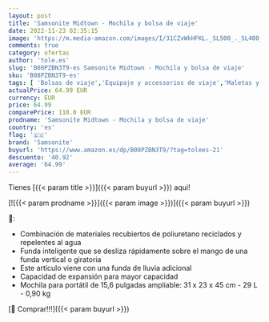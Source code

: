 ```yaml
---
layout: post
title: 'Samsonite Midtown - Mochila y bolsa de viaje'
date: 2022-11-23 02:35:15
image: 'https://m.media-amazon.com/images/I/31CZvWkHFKL._SL500_._SL400_.jpg'
comments: true
category: ofertas
author: 'tole.es'
slug: 'B08PZBN3T9-es Samsonite Midtown - Mochila y bolsa de viaje'
sku: 'B08PZBN3T9-es'
tags: [ 'Bolsas de viaje','Equipaje y accessorios de viaje','Maletas y bolsas de viaje','Moda','mochila','samsonite','🇪🇸', ]
actualPrice: 64.99 EUR
currency: EUR
price: 64.99
comparePrice: 110.0 EUR
prodname: 'Samsonite Midtown - Mochila y bolsa de viaje'
country: 'es'
flag: '🇪🇸'
brand: 'Samsonite'
buyurl: 'https://www.amazon.es/dp/B08PZBN3T9/?tag=tolees-21'
descuento: '40.92'
average: '64.99'
---
```


Tienes [{{< param title >}}]({{< param buyurl >}}) aqui!

[![{{< param prodname >}}]({{< param image >}})]({{< param buyurl >}})

🔎:

- Combinación de materiales recubiertos de poliuretano reciclados y repelentes al agua
- Funda inteligente que se desliza rápidamente sobre el mango de una funda vertical o giratoria
- Este artículo viene con una funda de lluvia adicional
- Capacidad de expansión para mayor capacidad
- Mochila para portátil de 15,6 pulgadas ampliable: 31 x 23 x 45 cm - 29 L - 0,90 kg

[🛒 Comprar!!!]({{< param buyurl >}})
